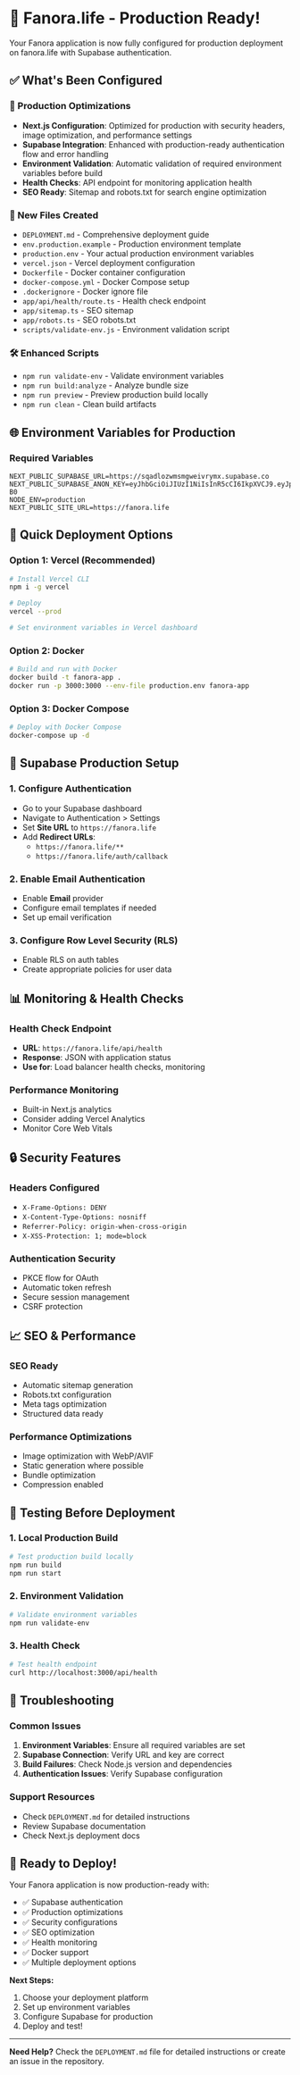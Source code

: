 # 🚀 Fanora.life - Production Ready!

Your Fanora application is now fully configured for production deployment on fanora.life with Supabase authentication.

## ✅ What's Been Configured

### 🔧 Production Optimizations
- **Next.js Configuration**: Optimized for production with security headers, image optimization, and performance settings
- **Supabase Integration**: Enhanced with production-ready authentication flow and error handling
- **Environment Validation**: Automatic validation of required environment variables before build
- **Health Checks**: API endpoint for monitoring application health
- **SEO Ready**: Sitemap and robots.txt for search engine optimization

### 📁 New Files Created
- `DEPLOYMENT.md` - Comprehensive deployment guide
- `env.production.example` - Production environment template
- `production.env` - Your actual production environment variables
- `vercel.json` - Vercel deployment configuration
- `Dockerfile` - Docker container configuration
- `docker-compose.yml` - Docker Compose setup
- `.dockerignore` - Docker ignore file
- `app/api/health/route.ts` - Health check endpoint
- `app/sitemap.ts` - SEO sitemap
- `app/robots.ts` - SEO robots.txt
- `scripts/validate-env.js` - Environment validation script

### 🛠️ Enhanced Scripts
- `npm run validate-env` - Validate environment variables
- `npm run build:analyze` - Analyze bundle size
- `npm run preview` - Preview production build locally
- `npm run clean` - Clean build artifacts

## 🌐 Environment Variables for Production

### Required Variables
```env
NEXT_PUBLIC_SUPABASE_URL=https://sqadlozwmsmgweivrymx.supabase.co
NEXT_PUBLIC_SUPABASE_ANON_KEY=eyJhbGciOiJIUzI1NiIsInR5cCI6IkpXVCJ9.eyJpc3MiOiJzdXBhYmFzZSIsInJlZiI6InNxYWRsb3p3bXNtZ3dlaXZyeW14Iiwicm9sZSI6ImFub24iLCJpYXQiOjE3NTc4MDQzNTksImV4cCI6MjA3MzM4MDM1OX0.tBpDSozHh22NNeKkI2dzVylpFf3ZJF3XvaUX5QIc-B0
NODE_ENV=production
NEXT_PUBLIC_SITE_URL=https://fanora.life
```

## 🚀 Quick Deployment Options

### Option 1: Vercel (Recommended)
```bash
# Install Vercel CLI
npm i -g vercel

# Deploy
vercel --prod

# Set environment variables in Vercel dashboard
```

### Option 2: Docker
```bash
# Build and run with Docker
docker build -t fanora-app .
docker run -p 3000:3000 --env-file production.env fanora-app
```

### Option 3: Docker Compose
```bash
# Deploy with Docker Compose
docker-compose up -d
```

## 🔐 Supabase Production Setup

### 1. Configure Authentication
- Go to your Supabase dashboard
- Navigate to Authentication > Settings
- Set **Site URL** to `https://fanora.life`
- Add **Redirect URLs**:
  - `https://fanora.life/**`
  - `https://fanora.life/auth/callback`

### 2. Enable Email Authentication
- Enable **Email** provider
- Configure email templates if needed
- Set up email verification

### 3. Configure Row Level Security (RLS)
- Enable RLS on auth tables
- Create appropriate policies for user data

## 📊 Monitoring & Health Checks

### Health Check Endpoint
- **URL**: `https://fanora.life/api/health`
- **Response**: JSON with application status
- **Use for**: Load balancer health checks, monitoring

### Performance Monitoring
- Built-in Next.js analytics
- Consider adding Vercel Analytics
- Monitor Core Web Vitals

## 🔒 Security Features

### Headers Configured
- `X-Frame-Options: DENY`
- `X-Content-Type-Options: nosniff`
- `Referrer-Policy: origin-when-cross-origin`
- `X-XSS-Protection: 1; mode=block`

### Authentication Security
- PKCE flow for OAuth
- Automatic token refresh
- Secure session management
- CSRF protection

## 📈 SEO & Performance

### SEO Ready
- Automatic sitemap generation
- Robots.txt configuration
- Meta tags optimization
- Structured data ready

### Performance Optimizations
- Image optimization with WebP/AVIF
- Static generation where possible
- Bundle optimization
- Compression enabled

## 🧪 Testing Before Deployment

### 1. Local Production Build
```bash
# Test production build locally
npm run build
npm run start
```

### 2. Environment Validation
```bash
# Validate environment variables
npm run validate-env
```

### 3. Health Check
```bash
# Test health endpoint
curl http://localhost:3000/api/health
```

## 🚨 Troubleshooting

### Common Issues
1. **Environment Variables**: Ensure all required variables are set
2. **Supabase Connection**: Verify URL and key are correct
3. **Build Failures**: Check Node.js version and dependencies
4. **Authentication Issues**: Verify Supabase configuration

### Support Resources
- Check `DEPLOYMENT.md` for detailed instructions
- Review Supabase documentation
- Check Next.js deployment docs

## 🎉 Ready to Deploy!

Your Fanora application is now production-ready with:
- ✅ Supabase authentication
- ✅ Production optimizations
- ✅ Security configurations
- ✅ SEO optimization
- ✅ Health monitoring
- ✅ Docker support
- ✅ Multiple deployment options

**Next Steps:**
1. Choose your deployment platform
2. Set up environment variables
3. Configure Supabase for production
4. Deploy and test!

---

**Need Help?** Check the `DEPLOYMENT.md` file for detailed instructions or create an issue in the repository.

